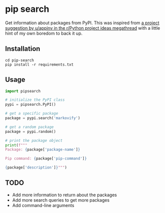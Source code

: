 # pip search
Get information about packages from PyPI. This was inspired from [a project suggestion by u/appinv in the r/Python project ideas megathread](https://www.reddit.com/r/Python/comments/kh5hrt/monday_megathread_project_ideas/ggkfezx?utm_source=share&utm_medium=web2x&context=3) with a little hint of my own boredom to back it up.

## Installation
```
cd pip-search
pip install -r requirements.txt
```

## Usage
```python
import pipsearch

# initialize the PyPI class
pypi = pipsearch.PyPI()

# get a specific package
package = pypi.search('markovify')

# get a random package
package = pypi.random()

# print the package object
print(f"""
Package: {package['package-name']}

Pip command: {package['pip-command']}

{package['description']}""")
```

## TODO
* Add more information to return about the packages
* Add more search queries to get more packages
* Add command-line arguments
